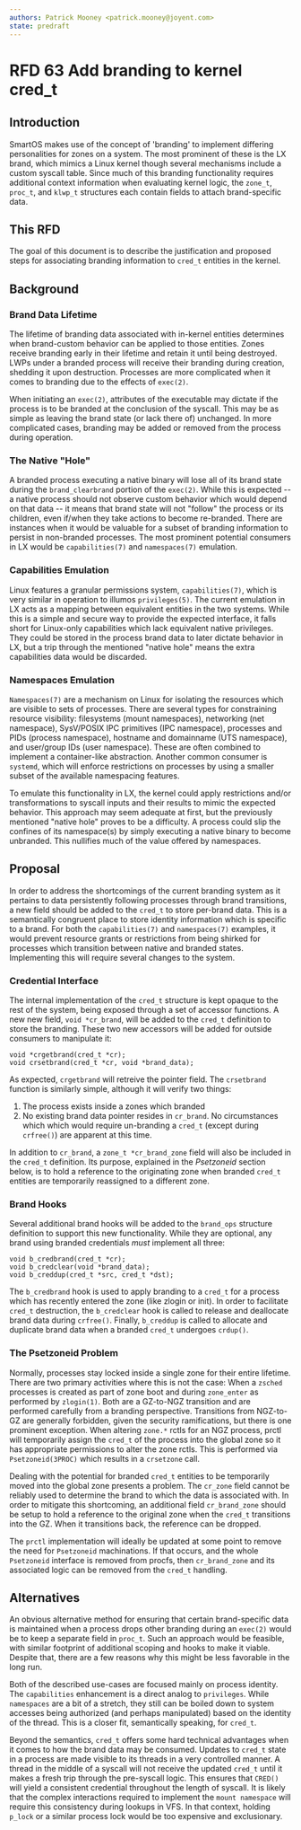 ```yaml
---
authors: Patrick Mooney <patrick.mooney@joyent.com>
state: predraft
---
```


<!--
    This Source Code Form is subject to the terms of the Mozilla Public
    License, v. 2.0. If a copy of the MPL was not distributed with this
    file, You can obtain one at http://mozilla.org/MPL/2.0/.
-->

<!--
    Copyright 2016 Joyent
-->

# RFD 63 Add branding to kernel cred\_t

## Introduction

SmartOS makes use of the concept of 'branding' to implement differing
personalities for zones on a system.  The most prominent of these is the LX
brand, which mimics a Linux kernel though several mechanisms include a custom
syscall table.  Since much of this branding functionality requires additional
context information when evaluating kernel logic, the `zone_t`, `proc_t`, and
`klwp_t` structures each contain fields to attach brand-specific data.

## This RFD

The goal of this document is to describe the justification and proposed steps
for associating branding information to `cred_t` entities in the kernel.

## Background

### Brand Data Lifetime

The lifetime of branding data associated with in-kernel entities determines
when brand-custom behavior can be applied to those entities.  Zones receive
branding early in their lifetime and retain it until being destroyed.  LWPs
under a branded process will receive their branding during creation, shedding
it upon destruction.  Processes are more complicated when it comes to branding
due to the effects of `exec(2)`.

When initiating an `exec(2)`, attributes of the executable may dictate if the
process is to be branded at the conclusion of the syscall.  This may be as
simple as leaving the brand state (or lack there of) unchanged.  In more
complicated cases, branding may be added or removed from the process during
operation.

### The Native "Hole"

A branded process executing a native binary will lose all of its brand state
during the `brand_clearbrand` portion of the `exec(2)`.  While this is expected
-- a native process should not observe custom behavior which would depend on
that data -- it means that brand state will not "follow" the process or its
children, even if/when they take actions to become re-branded.  There are
instances when it would be valuable for a subset of branding information to
persist in non-branded processes.  The most prominent potential consumers in LX
would be `capabilities(7)` and `namespaces(7)` emulation.

### Capabilities Emulation

Linux features a granular permissions system, `capabilities(7)`, which is very
similar in operation to illumos `privileges(5)`.  The current emulation in LX
acts as a mapping between equivalent entities in the two systems.  While this
is a simple and secure way to provide the expected interface, it falls short
for Linux-only capabilities which lack equivalent native privileges.  They
could be stored in the process brand data to later dictate behavior in LX, but
a trip through the mentioned "native hole" means the extra capabilities data
would be discarded.

### Namespaces Emulation

`Namespaces(7)` are a mechanism on Linux for isolating the resources which are
visible to sets of processes.  There are several types for constraining
resource visibility: filesystems (mount namespaces), networking (net
namespace), SysV/POSIX IPC primitives (IPC namespace), processes and PIDs
(process namespace), hostname and domainname (UTS namespace), and user/group
IDs (user namespace).  These are often combined to implement a container-like
abstraction.  Another common consumer is `systemd`, which will enforce
restrictions on processes by using a smaller subset of the available
namespacing features.

To emulate this functionality in LX, the kernel could apply restrictions and/or
transformations to syscall inputs and their results to mimic the expected
behavior.  This approach may seem adequate at first, but the previously
mentioned "native hole" proves to be a difficulty.  A process could slip the
confines of its namespace(s) by simply executing a native binary to become
unbranded.  This nullifies much of the value offered by namespaces.

## Proposal

In order to address the shortcomings of the current branding system as it
pertains to data persistently following processes through brand transitions, a
new field should be added to the `cred_t` to store per-brand data.  This is a
semantically congruent place to store identity information which is specific to
a brand.  For both the `capabilities(7)` and `namespaces(7)` examples, it would
prevent resource grants or restrictions from being shirked for processes which
transition between native and branded states.  Implementing this will require
several changes to the system.


### Credential Interface

The internal implementation of the `cred_t` structure is kept opaque to the
rest of the system, being exposed through a set of accessor functions.  A new
new field, `void *cr_brand`, will be added to the `cred_t` definition to store
the branding.  These two new accessors will be added for outside consumers to
manipulate it:

```
void *crgetbrand(cred_t *cr);
void crsetbrand(cred_t *cr, void *brand_data);
```

As expected, `crgetbrand` will retreive the pointer field.  The `crsetbrand`
function is similarly simple, although it will verify two things:

1. The process exists inside a zones which branded
2. No existing brand data pointer resides in `cr_brand`.  No circumstances
   which which would require un-branding a `cred_t` (except during `crfree()`)
   are apparent at this time.

In addition to `cr_brand`, a `zone_t *cr_brand_zone` field will also be
included in the `cred_t` definition.  Its purpose, explained in the
_Psetzoneid_ section below, is to hold a reference to the originating zone when
branded `cred_t` entities are temporarily reassigned to a different zone.

### Brand Hooks

Several additional brand hooks will be added to the `brand_ops` structure
definition to support this new functionality.  While they are optional, any
brand using branded credentials *must* implement all three:
```
void b_credbrand(cred_t *cr);
void b_credclear(void *brand_data);
void b_creddup(cred_t *src, cred_t *dst);
```

The `b_credbrand` hook is used to apply branding to a `cred_t` for a process
which has recently entered the zone (like zlogin or init).  In order to
facilitate `cred_t` destruction, the `b_credclear` hook is called to release and
deallocate brand data during `crfree()`.  Finally, `b_creddup` is called to
allocate and duplicate brand data when a branded `cred_t` undergoes `crdup()`.

### The Psetzoneid Problem

Normally, processes stay locked inside a single zone for their entire lifetime.
There are two primary activities where this is not the case: When a `zsched`
processes is created as part of zone boot and during `zone_enter` as performed
by `zlogin(1)`.  Both are a GZ-to-NGZ transition and are performed carefully
from a branding perspective.  Transitions from NGZ-to-GZ are generally
forbidden, given the security ramifications, but there is one prominent
exception.  When altering `zone.*` rctls for an NGZ process, prctl will
temporarily assign the `cred_t` of the process into the global zone so it has
appropriate permissions to alter the zone rctls.  This is performed via
`Psetzoneid(3PROC)` which results in a `crsetzone` call.

Dealing with the potential for branded `cred_t` entities to be temporarily
moved into the global zone presents a problem.  The `cr_zone` field cannot be
reliably used to determine the brand to which the data is associated with.  In
order to mitigate this shortcoming, an additional field `cr_brand_zone` should
be setup to hold a reference to the original zone when the `cred_t` transitions
into the GZ.  When it transitions back, the reference can be dropped.

The `prctl` implementation will ideally be updated at some point to remove the
need for `Psetzoneid` machinations.  If that occurs, and the whole `Psetzoneid`
interface is removed from procfs, then `cr_brand_zone` and its associated logic
can be removed from the `cred_t` handling.

## Alternatives

An obvious alternative method for ensuring that certain brand-specific data is
maintained when a process drops other branding during an `exec(2)` would be to
keep a separate field in `proc_t`.  Such an approach would be feasible, with
similar footprint of additional scoping and hooks to make it viable.  Despite
that, there are a few reasons why this might be less favorable in the long run.

Both of the described use-cases are focused mainly on process identity.  The
`capabilities` enhancement is a direct analog to `privileges`.  While
`namespaces` are a bit of a stretch, they still can be boiled down to system
accesses being authorized (and perhaps manipulated) based on the identity of
the thread.  This is a closer fit, semantically speaking, for `cred_t`.

Beyond the semantics, `cred_t` offers some hard technical advantages when it
comes to how the brand data may be consumed.  Updates to `cred_t` state in a
process are made visible to its threads in a very controlled manner.  A thread
in the middle of a syscall will not receive the updated `cred_t` until it makes
a fresh trip through the pre-syscall logic.  This ensures that `CRED()` will
yield a consistent credential throughout the length of syscall.  It is likely
that the complex interactions required to implement the `mount namespace` will
require this consistency during lookups in VFS.  In that context, holding
`p_lock` or a similar process lock would be too expensive and exclusionary.
